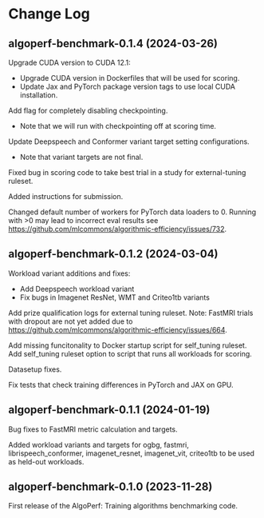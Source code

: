 # Change Log

## algoperf-benchmark-0.1.4 (2024-03-26)

Upgrade CUDA version to CUDA 12.1:
- Upgrade CUDA version in Dockerfiles that will be used for scoring.
- Update Jax and PyTorch package version tags to use local CUDA installation.

Add flag for completely disabling checkpointing. 
- Note that we will run with checkpointing off at scoring time.

Update Deepspeech and Conformer variant target setting configurations. 
- Note that variant targets are not final. 

Fixed bug in scoring code to take best trial in a study for external-tuning ruleset.

Added instructions for submission. 

Changed default number of workers for PyTorch data loaders to 0. Running with >0 may lead to incorrect eval results see https://github.com/mlcommons/algorithmic-efficiency/issues/732. 

## algoperf-benchmark-0.1.2 (2024-03-04)
Workload variant additions and fixes:
- Add Deepspeech workload variant
- Fix bugs in Imagenet ResNet, WMT and Criteo1tb variants

Add prize qualification logs for external tuning ruleset.
Note: FastMRI trials with dropout are not yet added due to https://github.com/mlcommons/algorithmic-efficiency/issues/664.

Add missing funcitonality to Docker startup script for self_tuning ruleset.
Add self_tuning ruleset option to script that runs all workloads for scoring.

Datasetup fixes.

Fix tests that check training differences in PyTorch and JAX on GPU.

## algoperf-benchmark-0.1.1 (2024-01-19)
Bug fixes to FastMRI metric calculation and targets.

Added workload variants and targets for ogbg, fastmri, librispeech_conformer, imagenet_resnet, imagenet_vit, criteo1tb to be used as held-out workloads.

## algoperf-benchmark-0.1.0 (2023-11-28)

First release of the AlgoPerf: Training algorithms benchmarking code.
